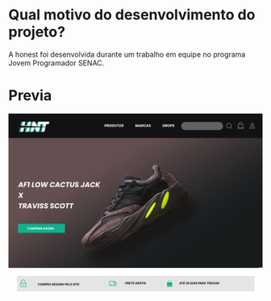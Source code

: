 # Qual motivo do desenvolvimento do projeto?
A honest foi desenvolvida durante um trabalho em equipe no programa Jovem Programador SENAC.

# Previa
![Logo](./Imagens/preview.jpg)
